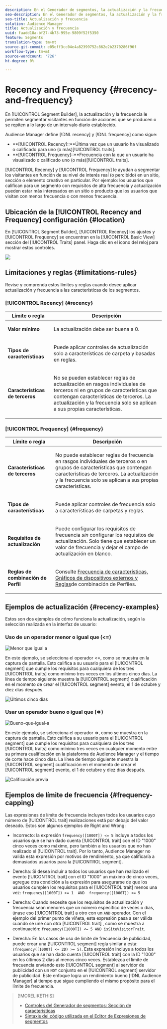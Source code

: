 ```yaml
---
description: En el Generador de segmentos, la actualización y la frecuencia le permiten segmentar visitantes en función de acciones que se producen o se repiten a lo largo de un intervalo diario establecido.
seo-description: En el Generador de segmentos, la actualización y la frecuencia le permiten segmentar visitantes en función de acciones que se producen o se repiten a lo largo de un intervalo diario establecido.
seo-title: Actualización y frecuencia
solution: Audience Manager
title: Actualización y frecuencia
uuid: faadd18a-bf27-4b73-995e-9809f52f5350
feature: Segments
translation-type: tm+mt
source-git-commit: e05eff3cc04e4a82399752c862e2b2370286f96f
workflow-type: tm+mt
source-wordcount: '726'
ht-degree: 0%

---
```



# Recency and Frequency {#recency-and-frequency}

En [!UICONTROL Segment Builder], la actualización y la frecuencia le permiten segmentar visitantes en función de acciones que se producen o se repiten a lo largo de un intervalo diario establecido.

Audience Manager define [!DNL recency] y [!DNL frequency] como sigue:

* **[!UICONTROL Recency]::**Última vez que un usuario ha visualizado o calificado para uno (o más)[!UICONTROL traits].
* **[!UICONTROL Frequency]::**Frecuencia con la que un usuario ha visualizado o calificado uno (o más)[!UICONTROL traits].

[!UICONTROL Recency] y [!UICONTROL Frequency] le ayudan a segmentar los visitantes en función de su nivel de interés real (o percibido) en un sitio, sección o elemento creativo en particular. Por ejemplo: los usuarios que califican para un segmento con requisitos de alta frecuencia y actualización pueden estar más interesados en un sitio o producto que los usuarios que visitan con menos frecuencia o con menos frecuencia.

## Ubicación de la [!UICONTROL Recency and Frequency] configuración {#location}

En [!UICONTROL Segment Builder], [!UICONTROL Recency] los ajustes y [!UICONTROL Frequency] se encuentran en la [!UICONTROL Basic View] sección del [!UICONTROL Traits] panel. Haga clic en el icono del reloj para mostrar estos controles.

![](assets/recency_frequency.png)

## Limitaciones y reglas {#limitations-rules}

Revise y comprenda estos límites y reglas cuando desee aplicar actualización y frecuencia a las características de los segmentos.

### [!UICONTROL Recency] {#recency}

<table id="table_026064124C694D75B7A960457D50170B"> 
 <thead> 
  <tr> 
   <th colname="col1" class="entry"> Límite o regla </th> 
   <th colname="col2" class="entry"> Descripción </th> 
  </tr> 
 </thead>
 <tbody> 
  <tr> 
   <td colname="col1"> <p> <b>Valor mínimo</b> </p> </td> 
   <td colname="col2"> <p>La actualización debe ser buena a 0. </p> </td> 
  </tr>
  <tr> 
   <td colname="col1"> <p> <b>Tipos de características</b> </p> </td> 
   <td colname="col2"> <p>Puede aplicar controles de actualización solo a características de carpeta y basadas en reglas. </p> </td> 
  </tr> 
  <tr> 
   <td colname="col1"> <p> <b>Características de terceros</b> </p> </td> 
   <td colname="col2"> <p>No se pueden establecer reglas de actualización en rasgos individuales de terceros ni en grupos de características que contengan características de terceros. La actualización y la frecuencia solo se aplican a sus propias características. </p> </td> 
  </tr> 
 </tbody> 
</table>

### [!UICONTROL Frequency] {#frequency}

<table id="table_EBD621D26C8B4D03933E8C0753C892A7"> 
 <thead> 
  <tr> 
   <th colname="col1" class="entry"> Límite o regla </th> 
   <th colname="col2" class="entry"> Descripción </th> 
  </tr> 
 </thead>
 <tbody> 
  <tr> 
   <td colname="col1"> <p> <b>Características de terceros</b> </p> </td> 
   <td colname="col2"> <p>No puede establecer reglas de frecuencia en rasgos individuales de terceros o en grupos de características que contengan características de terceros. La actualización y la frecuencia solo se aplican a sus propias características. </p> </td> 
  </tr> 
  <tr> 
   <td colname="col1"> <p> <b>Tipos de características</b> </p> </td> 
   <td colname="col2"> <p>Puede aplicar controles de frecuencia solo a características de carpetas y reglas. </p> </td> 
  </tr> 
  <tr> 
   <td colname="col1"> <p> <b>Requisitos de actualización</b> </p> </td> 
   <td colname="col2"> <p>Puede configurar los requisitos de frecuencia <i>sin</i> configurar los requisitos de actualización. Solo tiene que establecer un valor de frecuencia y dejar el campo de actualización en blanco. </p> </td> 
  </tr> 
  <tr> 
   <td colname="col1"> <p><b>Reglas de combinación de Perfil</b> </p> </td> 
   <td colname="col2"> <p>Consulte <a href="../../faq/faq-profile-merge.md#trait-freq-device-rules"> Frecuencia de características, Gráficos de dispositivos externos y Reglas</a>de combinación de Perfiles. </p> </td> 
  </tr> 
 </tbody> 
</table>

## Ejemplos de actualización {#recency-examples}

Estos son dos ejemplos de cómo funciona la actualización, según la selección realizada en la interfaz de usuario:

### Uso de un operador menor o igual que (&lt;=)

![Menor que igual a](assets/less-than-equal-to.png)

En este ejemplo, se selecciona el operador &lt;=, como se muestra en la captura de pantalla. Esto califica a su usuario para el [!UICONTROL segment] que cumple los requisitos para cualquiera de los tres [!UICONTROL traits] como mínimo tres veces en los últimos cinco días. La línea de tiempo siguiente muestra la [!UICONTROL segment] cualificación en el momento de crear el [!UICONTROL segment] evento, el 1 de octubre y diez días después.

![Últimos cinco días](assets/last-5-days.png)

### Usar un operador bueno o igual que (=>)

![Bueno-que-igual-a](assets/greater-than-equal-to.png)

En este ejemplo, se selecciona el operador =>, como se muestra en la captura de pantalla. Esto califica a su usuario para el [!UICONTROL segment] que cumple los requisitos para cualquiera de los tres [!UICONTROL traits] como mínimo tres veces en cualquier momento entre su primera cualificación en la plataforma de Audience Manager y el tiempo de corte hace cinco días. La línea de tiempo siguiente muestra la [!UICONTROL segment] cualificación en el momento de crear el [!UICONTROL segment] evento, el 1 de octubre y diez días después.

![Calificación previa](assets/earlier-qualification.png)


## Ejemplos de límite de frecuencia {#frequency-capping}

Las expresiones de límite de frecuencia incluyen todos los usuarios cuyo número de [!UICONTROL trait] realizaciones está por debajo del valor deseado. Estos son algunos ejemplos de Right and Wrong:

* Incorrecto: la expresión `frequency([1000T]) <= 5` incluye a todos los usuarios que se han dado cuenta [!UICONTROL trait] con el ID &quot;1000&quot; cinco veces como máximo, pero también a los usuarios que no han realizado el [!UICONTROL trait]. Por lo tanto, Audience Manager no valida esta expresión por motivos de rendimiento, ya que calificaría a demasiados usuarios para la [!UICONTROL segment].

* Derecha: Si desea incluir a todos los usuarios que han realizado el evento [!UICONTROL trait] con el ID &quot;1000&quot; un máximo de cinco veces, agregue otra condición a la expresión para asegurarse de que los usuarios cumplen los requisitos para el [!UICONTROL trait] menos una vez:  `frequency([1000T]) >= 1  AND  frequency([1000T]) <= 5`

* Derecha: Cuando necesite que los requisitos de actualización y frecuencia sean menores que un número específico de veces o días, únase eso [!UICONTROL trait] a otro con un `AND` operador. Con el ejemplo del primer punto de viñeta, esta expresión pasa a ser válida cuando se une con otra [!UICONTROL trait] , como se muestra a continuación: `frequency([1000T]) <= 5 AND isSiteVisitorTrait`.

* Derecha: En los casos de uso de límite de frecuencia de publicidad, puede crear una [!UICONTROL segment] regla similar a esta: `(frequency([1000T] <= 2D) >= 5)`. Esta expresión incluye a todos los usuarios que se han dado cuenta [!UICONTROL trait] con la ID &quot;1000&quot; en los últimos 2 días al menos cinco veces. Establezca el límite de frecuencia enviando esto [!UICONTROL segment] al servidor de publicidad con un `NOT` conjunto en el [!UICONTROL segment] servidor de publicidad. Este enfoque logra un rendimiento bueno [!DNL Audience Manager] al tiempo que sigue cumpliendo el mismo propósito para el límite de frecuencia.

>[!MORELIKETHIS]
>
>* [Controles del Generador de segmentos: Sección de características](../../features/segments/segment-builder.md#segment-builder-controls-traits)
>* [Sintaxis del código utilizada en el Editor de Expresiones de segmentos](../../features/segments/segment-code-syntax.md)


